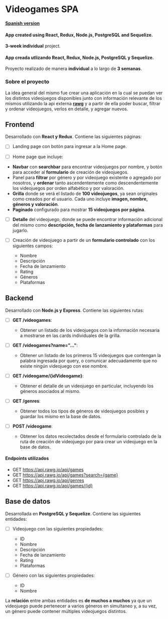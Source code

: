 # Videogames SPA

__[Spanish version]([https://rawg.io/apidocs](https://github.com/franodangelo/VideogamesProyect/blob/main/README-Spanish))__

#### App created using React, Redux, Node.js, PostgreSQL and Sequelize.
__3-week individual__ project.

#### App creada utlizando React, Redux, Node.js, PostgreSQL y Sequelize.
Proyecto realizado de manera __individual__ a lo largo de __3 semanas__. 

### Sobre el proyecto

La idea general del mismo fue crear una aplicación en la cual se puedan ver los distintos videojuegos disponibles junto con información relevante de los mismos utilizando la api externa __[rawg](https://rawg.io/apidocs)__ y a partir de ella poder buscar, filtrar y ordenar videojuegos, verlos en detalle, y agregar nuevos.

## Frontend
Desarrollado con __React y Redux__. Contiene las siguientes páginas:

- [ ] Landing page con botón para ingresar a la Home page.

- [ ] Home page que incluye:
- __Navbar__ con __searchbar__ para encontrar videojuegos por nombre, y botón para acceder al __formulario__ de creación de videojuegos.
- Panel para __filtrar__ por género y por videojuego existente o agregado por nosotros, y __ordenar__ tanto ascendentemente como descendentemente los videojuegos por orden alfabético y por valoración.
- __Grilla__ donde se verá el listado de __100 videojuegos__, ya sean originales como creados por el usuario. Cada uno incluye __imagen, nombre, géneros y valoración__.
- __Paginado__ configurado para mostrar __15 videojuegos por página__.

- [ ] __Detalle__ del videojuego, donde se puede encontrar información adicional del mismo como __descripción, fecha de lanzamiento y plataformas__ para jugarlo.

- [ ] Creación de videojuego a partir de un __formulario controlado__ con los siguientes campos:
  - Nombre
  - Descripción
  - Fecha de lanzamiento
  - Rating
  - Géneros
  - Plataformas

## Backend
Desarrollado con __Node.js y Express__. Contiene las siguientes rutas:

- [ ] __GET /videogames__:
  - Obtener un listado de los videojuegos con la información necesaria a mostrarse en las cards individuales de la grilla.

- [ ] __GET /videogames?name="..."__:
  - Obtener un listado de los primeros 15 videojuegos que contengan la palabra ingresada por query, o comunicar adecuadamente que no existe ningún videojuego con ese nombre.

- [ ] __GET /videogame/{idVideogame}__:
  - Obtener el detalle de un videojuego en particular, incluyendo los géneros asociados al mismo.

- [ ] __GET /genres__:
  - Obtener todos los tipos de géneros de videojuegos posibles y guardar los mismo en la base de datos.

- [ ] __POST /videogame__:
  - Obtener los datos recolectados desde el formulario controlado de la ruta de creación de videojuego por para crear un videojuego en la base de datos.

#### Endpoints utilizados
  - GET https://api.rawg.io/api/games
  - GET https://api.rawg.io/api/games?search={game}
  - GET https://api.rawg.io/api/genres
  - GET https://api.rawg.io/api/games/{id}

## Base de datos
Desarrollada en __PostgreSQL y Sequelize__. Contiene las siguientes entidades:

- [ ] Videojuego con las siguientes propiedades:
  - ID
  - Nombre
  - Descripción
  - Fecha de lanzamiento
  - Rating
  - Plataformas

- [ ] Género con las siguientes propiedades:
  - ID
  - Nombre

La __relación__ entre ambas entidades es __de muchos a muchos__ ya que un videojuego puede pertenecer a varios géneros en simultaneo y, a su vez, un género puede contener múltiples videojuegos distintos. 
